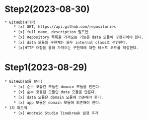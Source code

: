# Step2(2023-08-30) #
    * GitHub(HTTP)
        * [x] GET, https://api.github.com/repositories
        * [x] full_name, description 필드만
        * [x] Repository 목록을 가져오는 기능은 data 모듈에 구현되어야 한다.
        * [x] data 모듈의 구현체는 모두 internal class로 선언한다.
        * [x]HTTP 요청을 통해 가져오는 구현체에 대한 테스트 코드를 작성한다.

# Step1(2023-08-29) #
    * GitHub(모듈 분리)
        * [x] 순수 코틀린 모듈인 domain 모듈을 만든다.
        * [x] 순수 코틀린 모듈인 data 모듈을 만든다.
        * [x] data 모듈은 domain 모듈에 의존해야 한다.
        * [x] app 모듈은 domain 모듈에 의존해야 한다.
    * 1차 피드백
        * [x] Android Studio linebreak 설정 추가
